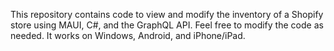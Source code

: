 This repository contains code to view and modify the inventory of a Shopify store using MAUI, C#, and the GraphQL API. Feel free to modify the code as needed. It works on Windows, Android, and iPhone/iPad.
